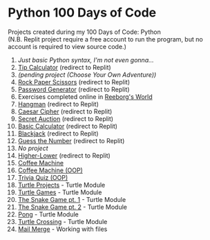 # Python 100 Days of Code
Projects created during my 100 Days of Code: Python<br>
(N.B. Replit project require a free account to run the program, but no account is required to view source code.)

1. _Just basic Python syntax, I'm not even gonna..._
2. [Tip Calculator](https://replit.com/@dorole1/tip-calculator#main.py) (redirect to Replit)
3. _(pending project (Choose Your Own Adventure))_
4. [Rock Paper Scissors](https://replit.com/@dorole1/rock-paper-scissors) (redirect to Replit)
5. [Password Generator](https://replit.com/@dorole1/password-generator) (redirect to Replit)
6. Exercises completed online in [Reeborg's World](https://reeborg.ca/reeborg.html?lang=en&mode=python&menu=worlds%2Fmenus%2Freeborg_intro_en.json&name=Maze&url=worlds%2Ftutorial_en%2Fmaze1.json)
7. [Hangman](https://replit.com/@dorole1/hangman) (redirect to Replit)
8. [Caesar Cipher](https://replit.com/@dorole1/caesar-cipher) (redirect to Replit)
9. [Secret Auction](https://replit.com/@dorole1/blind-auction#main.py) (redirect to Replit)
10. [Basic Calculator](https://replit.com/@dorole1/basiccalculator) (redirect to Replit)
11. [Blackjack](https://replit.com/@dorole1/blackjack) (redirect to Replit)
12. [Guess the Number](https://replit.com/@dorole1/guess-the-number) (redirect to Replit) 
13. _No project_
14. [Higher-Lower](https://replit.com/@dorole1/higher-lower) (redirect to Replit)
15. [Coffee Machine](https://github.com/Dorole/Python-100-Days-Of-Code/tree/main/Day%2015_Coffee%20Machine)
16. [Coffee Machine (OOP)](https://github.com/Dorole/Python-100-Days-Of-Code/tree/main/Day%2016_Coffee%20Machine%20OOP)
17. [Trivia Quiz (OOP)](https://github.com/Dorole/Python-100-Days-Of-Code/tree/main/Day%2017_Trivia%20Quiz)
18. [Turtle Projects](https://github.com/Dorole/Python-100-Days-Of-Code/tree/main/Day%2018_Turtle%20Projects) - Turtle Module
19. [Turtle Games](https://github.com/Dorole/Python-100-Days-Of-Code/tree/main/Day%2019_Turtle%20Games) - Turtle Module
20. [The Snake Game pt. 1](https://github.com/Dorole/Python-100-Days-Of-Code/tree/main/Day%2020_Day%2021_Snake) - Turtle Module
21. [The Snake Game pt. 2](https://github.com/Dorole/Python-100-Days-Of-Code/tree/main/Day%2020_Day%2021_Snake) - Turtle Module
22. [Pong](https://github.com/Dorole/Python-100-Days-Of-Code/tree/main/Day%2022_Pong) - Turtle Module
23. [Turtle Crossing](https://github.com/Dorole/Python-100-Days-Of-Code/tree/main/Day%2023_Turtle%20Crossing) - Turtle Module
24. [Mail Merge](https://github.com/Dorole/Python-100-Days-Of-Code/tree/main/Day%2024_Mail%20Merge) - Working with files
